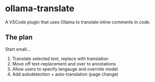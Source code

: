 # ollama-translate

A VSCode plugin that uses Ollama to translate inline comments in code.

## The plan

Start small...

1. Translate selected text, replace with translation
2. Move off text-replacement and over to annotations
3. Allow users to specify langauge and override model
4. Add autodetection + auto-translation (page change)
